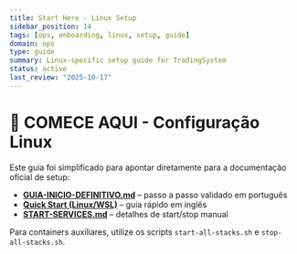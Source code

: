 ```yaml
---
title: Start Here - Linux Setup
sidebar_position: 14
tags: [ops, onboarding, linux, setup, guide]
domain: ops
type: guide
summary: Linux-specific setup guide for TradingSystem
status: active
last_review: "2025-10-17"
---
```


# 🚀 COMECE AQUI - Configuração Linux

Este guia foi simplificado para apontar diretamente para a documentação oficial de setup:

- **[GUIA-INICIO-DEFINITIVO.md](GUIA-INICIO-DEFINITIVO.md)** – passo a passo validado em português  
- **[Quick Start (Linux/WSL)](./QUICK-START-LINUX-WSL.md)** – guia rápido em inglês  
- **[START-SERVICES.md](START-SERVICES.md)** – detalhes de start/stop manual

Para containers auxiliares, utilize os scripts `start-all-stacks.sh` e `stop-all-stacks.sh`.
